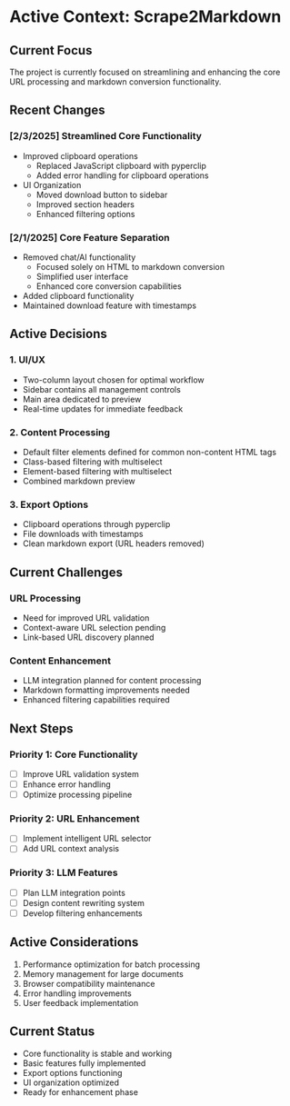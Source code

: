 # Active Context: Scrape2Markdown

## Current Focus
The project is currently focused on streamlining and enhancing the core URL processing and markdown conversion functionality.

## Recent Changes

### [2/3/2025] Streamlined Core Functionality
- Improved clipboard operations
  - Replaced JavaScript clipboard with pyperclip
  - Added error handling for clipboard operations
- UI Organization
  - Moved download button to sidebar
  - Improved section headers
  - Enhanced filtering options

### [2/1/2025] Core Feature Separation
- Removed chat/AI functionality
  - Focused solely on HTML to markdown conversion
  - Simplified user interface
  - Enhanced core conversion capabilities
- Added clipboard functionality
- Maintained download feature with timestamps

## Active Decisions

### 1. UI/UX
- Two-column layout chosen for optimal workflow
- Sidebar contains all management controls
- Main area dedicated to preview
- Real-time updates for immediate feedback

### 2. Content Processing
- Default filter elements defined for common non-content HTML tags
- Class-based filtering with multiselect
- Element-based filtering with multiselect
- Combined markdown preview

### 3. Export Options
- Clipboard operations through pyperclip
- File downloads with timestamps
- Clean markdown export (URL headers removed)

## Current Challenges

### URL Processing
- Need for improved URL validation
- Context-aware URL selection pending
- Link-based URL discovery planned

### Content Enhancement
- LLM integration planned for content processing
- Markdown formatting improvements needed
- Enhanced filtering capabilities required

## Next Steps

### Priority 1: Core Functionality
- [ ] Improve URL validation system
- [ ] Enhance error handling
- [ ] Optimize processing pipeline

### Priority 2: URL Enhancement
- [ ] Implement intelligent URL selector
- [ ] Add URL context analysis

### Priority 3: LLM Features
- [ ] Plan LLM integration points
- [ ] Design content rewriting system
- [ ] Develop filtering enhancements

## Active Considerations
1. Performance optimization for batch processing
2. Memory management for large documents
3. Browser compatibility maintenance
4. Error handling improvements
5. User feedback implementation

## Current Status
- Core functionality is stable and working
- Basic features fully implemented
- Export options functioning
- UI organization optimized
- Ready for enhancement phase
